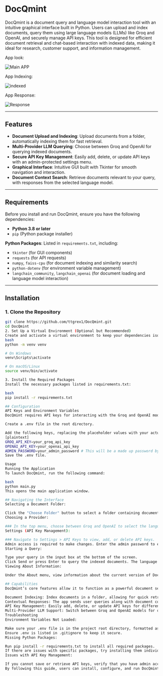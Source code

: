 # DocQmint

DocQmint is a document query and language model interaction tool with an intuitive graphical interface built in Python. Users can upload and index documents, query them using large language models (LLMs) like Groq and OpenAI, and securely manage API keys. This tool is designed for efficient document retrieval and chat-based interaction with indexed data, making it ideal for research, customer support, and information management.

App look:

![Main APP](https://github.com/user-attachments/assets/ac85f4e7-f8d2-4b0a-b18b-afdf6e22119f)

App Indexing:

![indexed](https://github.com/user-attachments/assets/60cac3bf-f5a4-4956-92bf-bb3b71a6cff5)

App Response:

![Response](https://github.com/user-attachments/assets/e51dab03-1c7f-41e4-87c1-51437d647c6e)

---

## Features

- **Document Upload and Indexing**: Upload documents from a folder, automatically indexing them for fast retrieval.
- **Multi-Provider LLM Querying**: Choose between Groq and OpenAI for querying indexed documents.
- **Secure API Key Management**: Easily add, delete, or update API keys with an admin-protected settings menu.
- **Graphical Interface**: Intuitive GUI built with Tkinter for smooth navigation and interaction.
- **Document Context Search**: Retrieve documents relevant to your query, with responses from the selected language model.

---

## Requirements

Before you install and run DocQmint, ensure you have the following dependencies:

- **Python 3.8 or later**
- `pip` (Python package installer)

**Python Packages**: Listed in `requirements.txt`, including:
- `tkinter` (for GUI components)
- `requests` (for API requests)
- `numpy`, `faiss-cpu` (for document indexing and similarity search)
- `python-dotenv` (for environment variable management)
- `langchain_community`, `langchain_openai` (for document loading and language model interaction)

---

## Installation

### 1. Clone the Repository

```bash
git clone https://github.com/ttgrex1/DocQmint.git
cd DocQmint
2. Set Up a Virtual Environment (Optional but Recommended)
Create and activate a virtual environment to keep your dependencies isolated:
bash
python -m venv venv

# On Windows
venv\Scripts\activate

# On macOS/Linux
source venv/bin/activate

3. Install the Required Packages
Install the necessary packages listed in requirements.txt:

bash
pip install -r requirements.txt

## Configuration
API Keys and Environment Variables
DocQmint requires API keys for interacting with the Groq and OpenAI models, along with an admin password for API key management. These values should be stored in a .env file in the root directory of the project for security.

Create a .env file in the root directory.

Add the following keys, replacing the placeholder values with your actual API keys and desired admin password:
[plaintext]
GROQ_API_KEY=your_groq_api_key
OPENAI_API_KEY=your_openai_api_key
ADMIN_PASSWORD=your_admin_password # This will be a made up password by you
Save the .env file.

Usage
Running the Application
To launch DocQmint, run the following command:

bash
python main.py
This opens the main application window.

## Navigating the Interface
Selecting a Document Folder:

Click the "Choose Folder" button to select a folder containing documents (PDF, txt, word, csv or other supported formats). DocQmint will automatically index these documents.
Choosing a Provider:

### In the top menu, choose between Groq and OpenAI to select the language model provider for querying. The models for each provider can be selected from a dropdown menu.
Settings (API Key Management):

### Navigate to Settings > API Keys to view, add, or delete API keys.
Admin access is required to make changes. Enter the admin password to enable API key management.
Starting a Query:

Type your query in the input box at the bottom of the screen.
Click Send or press Enter to query the indexed documents. The language model will respond based on the content of your documents.
Viewing About Information:

Under the About menu, view information about the current version of DocQmint and the author.

## Capabilities
DocQmint’s core features allow it to function as a powerful document search and LLM interaction tool. Here’s a breakdown of its key capabilities:

Document Indexing: Index documents in a folder, allowing for quick retrieval and relevance-based search. The app uses FAISS to create embeddings and perform similarity searches.
Contextual Responses: The app sends user queries along with document contexts to the selected language model, enhancing the relevance of responses.
API Key Management: Easily add, delete, or update API keys for different providers. The settings are admin-protected, ensuring only authorized users can manage API keys.
Multi-Provider LLM Support: Switch between Groq and OpenAI models for document-based queries, with options to select specific models for each provider.
Troubleshooting
Environment Variables Not Loaded:

Make sure your .env file is in the project root directory, formatted as shown above, and contains valid API keys.
Ensure .env is listed in .gitignore to keep it secure.
Missing Python Packages:

Run pip install -r requirements.txt to install all required packages.
If there are issues with specific packages, try installing them individually (e.g., pip install faiss-cpu).
Issues with API Key Management:

If you cannot save or retrieve API keys, verify that you have admin access and the correct password.
By following this guide, users can install, configure, and run DocQmint, taking full advantage of its document retrieval and LLM interaction capabilities. For additional questions, please reach out via the repository’s Issues tab!
